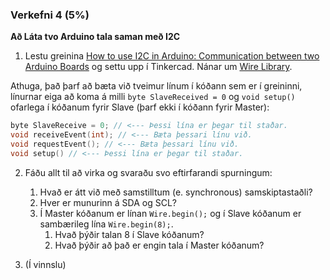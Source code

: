 ### Verkefni 4 (5%)


**Að Láta tvo Arduino tala saman með I2C**

1. Lestu greinina [How to use I2C in Arduino: Communication between two Arduino Boards](https://circuitdigest.com/microcontroller-projects/arduino-i2c-tutorial-communication-between-two-arduino) og settu upp í Tinkercad. Nánar um [Wire Library](https://www.arduino.cc/en/reference/wire).

Athuga, það þarf að bæta við tveimur línum í kóðann sem er í greininni, línurnar eiga að koma á milli `byte SlaveReceived = 0` og `void setup()` ofarlega í kóðanum fyrir Slave (þarf ekki í kóðann fyrir Master):

  ```c
  byte SlaveReceive = 0; // <--- Þessi lína er þegar til staðar.
  void receiveEvent(int); // <--- Bæta þessari línu við.
  void requestEvent(); // <--- Bæta þessari línu við.
  void setup() // <--- Þessi lína er þegar til staðar.
  ```

2. Fáðu allt til að virka og svaraðu svo eftirfarandi spurningum:
 
   1. Hvað er átt við með samstilltum (e. synchronous) samskiptastaðli?
   2. Hver er munurinn á SDA og SCL?
   3. Í Master kóðanum er línan `Wire.begin();` og í Slave kóðanum er sambærileg lína `Wire.begin(8);`.
      1. Hvað þýðir talan 8 í Slave kóðanum?
      2. Hvað þýðir að það er engin tala í Master kóðanum?

3. (Í vinnslu)
